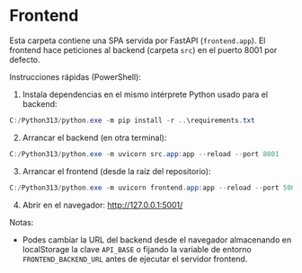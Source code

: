 # Frontend

Esta carpeta contiene una SPA servida por FastAPI (`frontend.app`). El frontend hace peticiones al backend (carpeta `src`) en el puerto 8001 por defecto.

Instrucciones rápidas (PowerShell):

1. Instala dependencias en el mismo intérprete Python usado para el backend:

```powershell
C:/Python313/python.exe -m pip install -r ..\requirements.txt
```

2. Arrancar el backend (en otra terminal):

```powershell
C:/Python313/python.exe -m uvicorn src.app:app --reload --port 8001
```

3. Arrancar el frontend (desde la raíz del repositorio):

```powershell
C:/Python313/python.exe -m uvicorn frontend.app:app --reload --port 5001
```

4. Abrir en el navegador: http://127.0.0.1:5001/

Notas:
- Podes cambiar la URL del backend desde el navegador almacenando en localStorage la clave `API_BASE` o fijando la variable de entorno `FRONTEND_BACKEND_URL` antes de ejecutar el servidor frontend.
